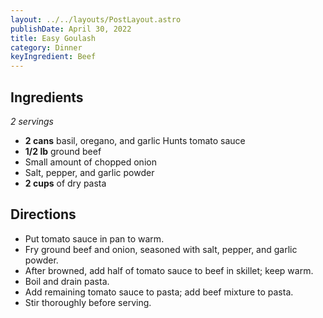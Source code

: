 ```yaml
---
layout: ../../layouts/PostLayout.astro
publishDate: April 30, 2022
title: Easy Goulash
category: Dinner
keyIngredient: Beef
---
```

## Ingredients
*2 servings*
- **2 cans** basil, oregano, and garlic Hunts tomato sauce
- **1/2 lb** ground beef
- Small amount of chopped onion
- Salt, pepper, and garlic powder
- **2 cups** of dry pasta

## Directions
- Put tomato sauce in pan to warm.
- Fry ground beef and onion, seasoned with salt, pepper, and garlic powder.
- After browned, add half of tomato sauce to beef in skillet; keep warm.
- Boil and drain pasta.
- Add remaining tomato sauce to pasta; add beef mixture to pasta.
- Stir thoroughly before serving.
